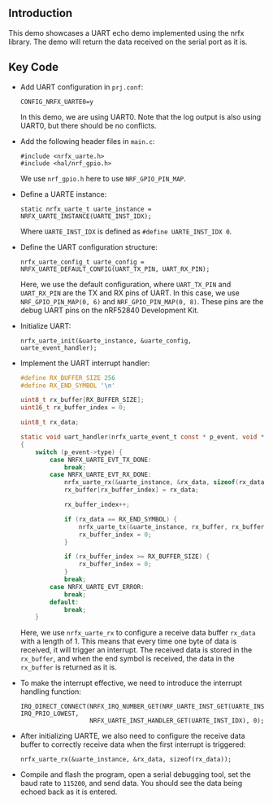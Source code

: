 ## Introduction
This demo showcases a UART echo demo implemented using the nrfx library. The demo will return the data received on the serial port as it is.

## Key Code
* Add UART configuration in `prj.conf`:
    ```
    CONFIG_NRFX_UARTE0=y
    ```
    In this demo, we are using UART0. Note that the log output is also using UART0, but there should be no conflicts.

* Add the following header files in `main.c`:
    ```
    #include <nrfx_uarte.h>
    #include <hal/nrf_gpio.h>
    ```
    We use `nrf_gpio.h` here to use `NRF_GPIO_PIN_MAP`.

* Define a UARTE instance:
    ```
    static nrfx_uarte_t uarte_instance = NRFX_UARTE_INSTANCE(UARTE_INST_IDX);
    ```
    Where `UARTE_INST_IDX` is defined as `#define UARTE_INST_IDX 0`.

* Define the UART configuration structure:
    ```
    nrfx_uarte_config_t uarte_config = NRFX_UARTE_DEFAULT_CONFIG(UART_TX_PIN, UART_RX_PIN);
    ```
    Here, we use the default configuration, where `UART_TX_PIN` and `UART_RX_PIN` are the TX and RX pins of UART. In this case, we use `NRF_GPIO_PIN_MAP(0, 6)` and `NRF_GPIO_PIN_MAP(0, 8)`. These pins are the debug UART pins on the nRF52840 Development Kit.

* Initialize UART:
    ```
    nrfx_uarte_init(&uarte_instance, &uarte_config, uarte_event_handler);
    ```

* Implement the UART interrupt handler:
    ```c
    #define RX_BUFFER_SIZE 256
    #define RX_END_SYMBOL '\n'

    uint8_t rx_buffer[RX_BUFFER_SIZE];
    uint16_t rx_buffer_index = 0;

    uint8_t rx_data;

    static void uart_handler(nrfx_uarte_event_t const * p_event, void * p_context)
    {
        switch (p_event->type) {
            case NRFX_UARTE_EVT_TX_DONE:
                break;
            case NRFX_UARTE_EVT_RX_DONE:
                nrfx_uarte_rx(&uarte_instance, &rx_data, sizeof(rx_data));
                rx_buffer[rx_buffer_index] = rx_data;

                rx_buffer_index++;

                if (rx_data == RX_END_SYMBOL) {
                    nrfx_uarte_tx(&uarte_instance, rx_buffer, rx_buffer_index);
                    rx_buffer_index = 0;
                }

                if (rx_buffer_index >= RX_BUFFER_SIZE) {
                    rx_buffer_index = 0;
                }
                break;
            case NRFX_UARTE_EVT_ERROR:
                break;
            default:
                break;
        }
    ```
    Here, we use `nrfx_uarte_rx` to configure a receive data buffer `rx_data` with a length of 1. This means that every time one byte of data is received, it will trigger an interrupt. The received data is stored in the `rx_buffer`, and when the end symbol is received, the data in the `rx_buffer` is returned as it is.

 * To make the interrupt effective, we need to introduce the interrupt handling function:
    ```
    IRQ_DIRECT_CONNECT(NRFX_IRQ_NUMBER_GET(NRF_UARTE_INST_GET(UARTE_INST_IDX)), IRQ_PRIO_LOWEST,
                       NRFX_UARTE_INST_HANDLER_GET(UARTE_INST_IDX), 0);
    ```

 * After initializing UARTE, we also need to configure the receive data buffer to correctly receive data when the first interrupt is triggered:
    ```
    nrfx_uarte_rx(&uarte_instance, &rx_data, sizeof(rx_data));
    ```

* Compile and flash the program, open a serial debugging tool, set the baud rate to `115200`, and send data. You should see the data being echoed back as it is entered.